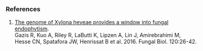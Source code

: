 ### References

1.  [The genome of Xylona heveae provides a window into fungal
    endophytism](http://europepmc.org/abstract/MED/26693682).\
    Gazis R, Kuo A, Riley R, LaButti K, Lipzen A, Lin J, Amirebrahimi M,
    Hesse CN, Spatafora JW, Henrissat B et al. 2016. Fungal Biol.
    120:26-42.
